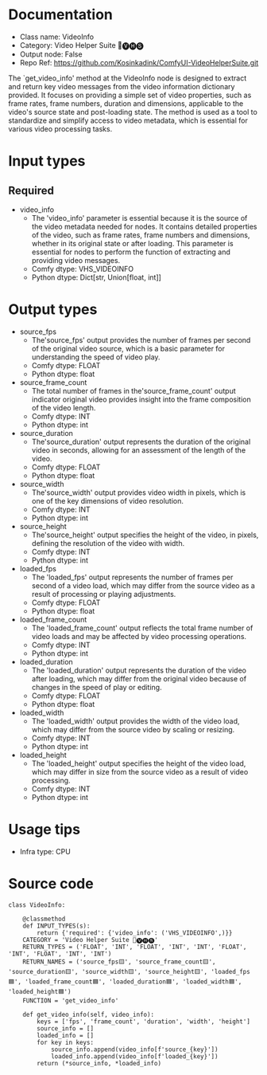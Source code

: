 # Documentation
- Class name: VideoInfo
- Category: Video Helper Suite 🎥🅥🅗🅢
- Output node: False
- Repo Ref: https://github.com/Kosinkadink/ComfyUI-VideoHelperSuite.git

The `get_video_info' method at the VideoInfo node is designed to extract and return key video messages from the video information dictionary provided. It focuses on providing a simple set of video properties, such as frame rates, frame numbers, duration and dimensions, applicable to the video's source state and post-loading state. The method is used as a tool to standardize and simplify access to video metadata, which is essential for various video processing tasks.

# Input types
## Required
- video_info
    - The 'video_info' parameter is essential because it is the source of the video metadata needed for nodes. It contains detailed properties of the video, such as frame rates, frame numbers and dimensions, whether in its original state or after loading. This parameter is essential for nodes to perform the function of extracting and providing video messages.
    - Comfy dtype: VHS_VIDEOINFO
    - Python dtype: Dict[str, Union[float, int]]

# Output types
- source_fps
    - The'source_fps' output provides the number of frames per second of the original video source, which is a basic parameter for understanding the speed of video play.
    - Comfy dtype: FLOAT
    - Python dtype: float
- source_frame_count
    - The total number of frames in the'source_frame_count' output indicator original video provides insight into the frame composition of the video length.
    - Comfy dtype: INT
    - Python dtype: int
- source_duration
    - The'source_duration' output represents the duration of the original video in seconds, allowing for an assessment of the length of the video.
    - Comfy dtype: FLOAT
    - Python dtype: float
- source_width
    - The'source_width' output provides video width in pixels, which is one of the key dimensions of video resolution.
    - Comfy dtype: INT
    - Python dtype: int
- source_height
    - The'source_height' output specifies the height of the video, in pixels, defining the resolution of the video with width.
    - Comfy dtype: INT
    - Python dtype: int
- loaded_fps
    - The 'loaded_fps' output represents the number of frames per second of a video load, which may differ from the source video as a result of processing or playing adjustments.
    - Comfy dtype: FLOAT
    - Python dtype: float
- loaded_frame_count
    - The 'loaded_frame_count' output reflects the total frame number of video loads and may be affected by video processing operations.
    - Comfy dtype: INT
    - Python dtype: int
- loaded_duration
    - The 'loaded_duration' output represents the duration of the video after loading, which may differ from the original video because of changes in the speed of play or editing.
    - Comfy dtype: FLOAT
    - Python dtype: float
- loaded_width
    - The 'loaded_width' output provides the width of the video load, which may differ from the source video by scaling or resizing.
    - Comfy dtype: INT
    - Python dtype: int
- loaded_height
    - The 'loaded_height' output specifies the height of the video load, which may differ in size from the source video as a result of video processing.
    - Comfy dtype: INT
    - Python dtype: int

# Usage tips
- Infra type: CPU

# Source code
```
class VideoInfo:

    @classmethod
    def INPUT_TYPES(s):
        return {'required': {'video_info': ('VHS_VIDEOINFO',)}}
    CATEGORY = 'Video Helper Suite 🎥🅥🅗🅢'
    RETURN_TYPES = ('FLOAT', 'INT', 'FLOAT', 'INT', 'INT', 'FLOAT', 'INT', 'FLOAT', 'INT', 'INT')
    RETURN_NAMES = ('source_fps🟨', 'source_frame_count🟨', 'source_duration🟨', 'source_width🟨', 'source_height🟨', 'loaded_fps🟦', 'loaded_frame_count🟦', 'loaded_duration🟦', 'loaded_width🟦', 'loaded_height🟦')
    FUNCTION = 'get_video_info'

    def get_video_info(self, video_info):
        keys = ['fps', 'frame_count', 'duration', 'width', 'height']
        source_info = []
        loaded_info = []
        for key in keys:
            source_info.append(video_info[f'source_{key}'])
            loaded_info.append(video_info[f'loaded_{key}'])
        return (*source_info, *loaded_info)
```